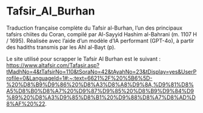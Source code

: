 # Tafsir_Al_Burhan
Traduction française complète du Tafsir al-Burhan, l’un des principaux tafsirs chiites du Coran, compilé par Al-Sayyid Hashim al-Bahrani (m. 1107 H / 1695). Réalisée avec l’aide d’un modèle d’IA performant (GPT-4o), à partir des hadiths transmis par les Ahl al-Bayt (p).

Le site utilisé pour scrapper le Tafsir Al Burhan est le suivant : https://www.altafsir.com/Tafasir.asp?tMadhNo=4&tTafsirNo=110&tSoraNo=42&tAyahNo=23&tDisplay=yes&UserProfile=0&LanguageId=1#:~:text=6621%2F%20%5B6%5D-%20%D8%B9%D9%86%20%D8%A3%D8%A8%D9%8A,%D9%81%D8%A5%D8%B0%D8%A7%20%D9%87%D9%85%20%D8%B9%D9%84%D9%89%20%D8%A3%D9%85%D8%B1%20%D9%88%D8%A7%D8%AD%D8%AF%20%22.
